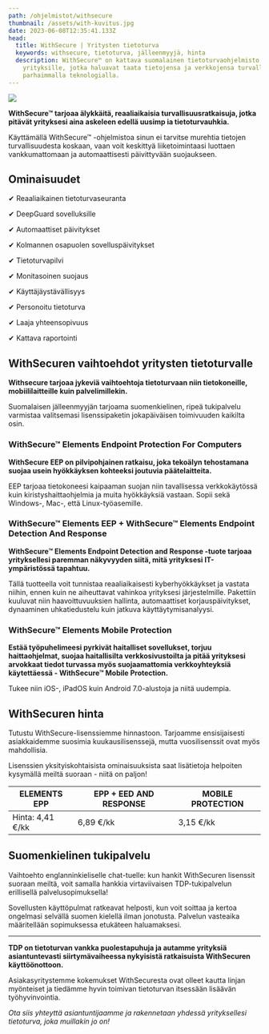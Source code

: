 ```yaml
---
path: /ohjelmistot/withsecure
thumbnail: /assets/with-kuvitus.jpg
date: 2023-06-08T12:35:41.133Z
head:
  title: WithSecure | Yritysten tietoturva
  keywords: withsecure, tietoturva, jälleenmyyjä, hinta
  description: WithSecure™ on kattava suomalainen tietoturvaohjelmisto
    yrityksille, jotka haluavat taata tietojensa ja verkkojensa turvallisuuden
    parhaimmalla teknologialla.
---
```

![](/assets/with-kuvitus.jpg)

**WithSecure™ tarjoaa älykkäitä, reaaliaikaisia turvallisuusratkaisuja, jotka pitävät yrityksesi aina askeleen edellä uusimp ia tietoturvauhkia.**

Käyttämällä WithSecure™ -ohjelmistoa sinun ei tarvitse murehtia tietojen turvallisuudesta koskaan, vaan voit keskittyä liiketoimintaasi luottaen vankkumattomaan ja automaattisesti päivittyvään suojaukseen.

## Ominaisuudet

✔ Reaaliaikainen tietoturvaseuranta

✔ DeepGuard sovelluksille

✔ Automaattiset päivitykset

✔ Kolmannen osapuolen sovelluspäivitykset

✔ Tietoturvapilvi

✔ Monitasoinen suojaus

✔ Käyttäjäystävällisyys

✔ Personoitu tietoturva

✔ Laaja yhteensopivuus

✔ Kattava raportointi

## WithSecuren vaihtoehdot yritysten tietoturvalle

**Withsecure tarjoaa jykeviä vaihtoehtoja tietoturvaan niin tietokoneille, mobiililaitteille kuin palvelimillekin.**

Suomalaisen jälleenmyyjän tarjoama suomenkielinen, ripeä tukipalvelu varmistaa valitsemasi lisenssipaketin jokapäiväisen toimivuuden kaikilta osin. 

### WithSecure™ Elements Endpoint Protection For Computers

**WithSecure EEP on pilvipohjainen ratkaisu, joka tekoälyn tehostamana suojaa usein  hyökkäyksen kohteeksi joutuvia päätelaitteita.**

EEP tarjoaa tietokoneesi kaipaaman suojan niin tavallisessa verkkokäytössä kuin kiristyshaittaohjelmia ja muita hyökkäyksiä vastaan. Sopii sekä Windows-, Mac-, että Linux-työasemille.

### WithSecure™ Elements EEP + WithSecure™ Elements Endpoint Detection And Response

**WithSecure™ Elements Endpoint Detection and Response -tuote tarjoaa yrityksellesi paremman näkyvyyden siitä, mitä yrityksesi IT-ympäristössä tapahtuu.** 

Tällä tuotteella voit tunnistaa reaaliaikaisesti kyberhyökkäykset ja vastata niihin, ennen kuin ne aiheuttavat vahinkoa yrityksesi järjestelmille. Pakettiin kuuluvat niin haavoittuvuuksien hallinta, automaattiset korjauspäivitykset, dynaaminen uhkatiedustelu kuin jatkuva käyttäytymisanalyysi.

### WithSecure™ Elements Mobile Protection

**Estää työpuhelimeesi pyrkivät haitalliset sovellukset, torjuu haittaohjelmat, suojaa haitallisilta verkkosivustoilta ja pitää yrityksesi arvokkaat tiedot turvassa myös suojaamattomia verkkoyhteyksiä käytettäessä - WithSecure™ Mobile Protection.**

Tukee niin iOS-, iPadOS kuin Android 7.0-alustoja ja niitä uudempia.

## WithSecuren hinta

Tutustu WithSecure-lisenssiemme hinnastoon. Tarjoamme ensisijaisesti asiakkaidemme suosimia kuukausilisenssejä, mutta vuosilisenssit ovat myös mahdollisia. 

Lisenssien yksityiskohtaisista ominaisuuksista saat lisätietoja helpoiten kysymällä meiltä suoraan - niitä on paljon!

| ELEMENTS EPP                                     |  EPP + EED AND RESPONSE            | MOBILE PROTECTION     |    
| ---------------------------------------------- | ----------------------------- | --------------------- |
| Hinta: 4,41 €/kk                                  |   6,89 €/kk | 3,15 €/kk | 


## Suomenkielinen tukipalvelu

Vaihtoehto englanninkieliselle chat-tuelle: kun hankit WithSecuren lisenssit suoraan meiltä, voit samalla hankkia virtaviivaisen TDP-tukipalvelun erillisellä palvelusopimuksella! 

Sovellusten käyttöpulmat ratkeavat helposti, kun voit soittaa ja kertoa ongelmasi selvällä suomen kielellä ilman jonotusta. Palvelun vasteaika määritellään sopimuksessa etukäteen haluamaksesi.

- - -

**TDP on tietoturvan vankka puolestapuhuja ja autamme yrityksiä asiantuntevasti siirtymävaiheessa nykyisistä ratkaisuista WithSecuren käyttöönottoon.**

Asiakasyritystemme kokemukset WithSecuresta ovat olleet kautta linjan myönteiset ja tiedämme hyvin toimivan tietoturvan itsessään lisäävän työhyvinvointia.

*Ota siis yhteyttä asiantuntijaamme ja rakennetaan yhdessä yrityksellesi tietoturva, joka muillakin jo on!*